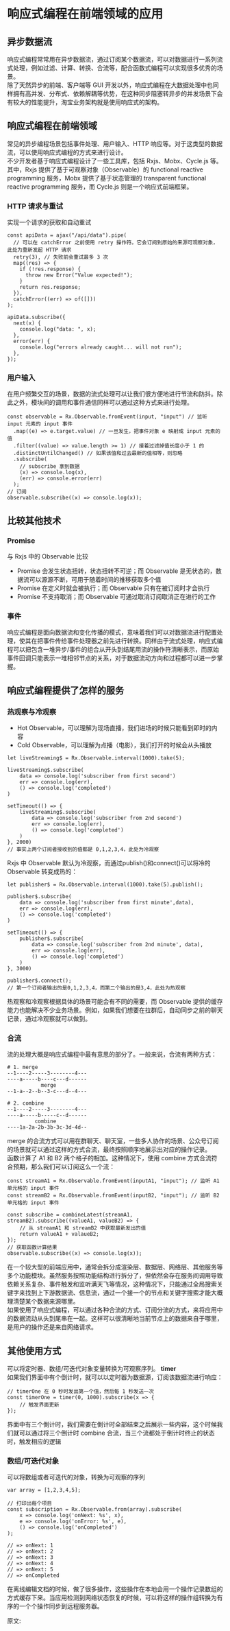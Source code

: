 # 响应式编程在前端领域的应用
## 异步数据流
响应式编程常常用在异步数据流，通过订阅某个数据流，可以对数据进行一系列流式处理，例如过滤、计算、转换、合流等，配合函数式编程可以实现很多优秀的场景。  
除了天然异步的前端、客户端等 GUI 开发以外，响应式编程在大数据处理中也同样拥有高并发、分布式、依赖解耦等优势，在这种同步阻塞转异步的并发场景下会有较大的性能提升，淘宝业务架构就是使用响应式的架构。
## 响应式编程在前端领域
常见的异步编程场景包括事件处理、用户输入、HTTP 响应等。对于这类型的数据流，可以使用响应式编程的方式来进行设计。  
不少开发者基于响应式编程设计了一些工具库，包括 Rxjs、Mobx、Cycle.js 等。其中，Rxjs 提供了基于可观察对象（Observable）的 functional reactive programming 服务，Mobx 提供了基于状态管理的 transparent functional reactive programming 服务，而 Cycle.js 则是一个响应式前端框架。
### HTTP 请求与重试
实现一个请求的获取和自动重试
``` 
const apiData = ajax("/api/data").pipe(
  // 可以在 catchError 之前使用 retry 操作符。它会订阅到原始的来源可观察对象，此处为重新发起 HTTP 请求
  retry(3), // 失败前会重试最多 3 次
  map((res) => {
    if (!res.response) {
      throw new Error("Value expected!");
    }
    return res.response;
  }),
  catchError((err) => of([]))
);

apiData.subscribe({
  next(x) {
    console.log("data: ", x);
  },
  error(err) {
    console.log("errors already caught... will not run");
  },
});
```
### 用户输入  
在用户频繁交互的场景，数据的流式处理可以让我们很方便地进行节流和防抖。除此之外，模块间的调用和事件通信同样可以通过这种方式来进行处理。
``` 
const observable = Rx.Observable.fromEvent(input, "input") // 监听 input 元素的 input 事件
  .map((e) => e.target.value) // 一旦发生，把事件对象 e 映射成 input 元素的值
  .filter((value) => value.length >= 1) // 接着过滤掉值长度小于 1 的
  .distinctUntilChanged() // 如果该值和过去最新的值相等，则忽略
  .subscribe(
    // subscribe 拿到数据
    (x) => console.log(x),
    (err) => console.error(err)
  );
// 订阅
observable.subscribe((x) => console.log(x));
```
## 比较其他技术
### Promise
与 Rxjs 中的 Observable 比较
- Promise 会发生状态扭转，状态扭转不可逆；而 Observable 是无状态的，数据流可以源源不断，可用于随着时间的推移获取多个值
- Promise 在定义时就会被执行；而 Observable 只有在被订阅时才会执行
- Promise 不支持取消；而 Observable 可通过取消订阅取消正在进行的工作

### 事件
响应式编程是面向数据流和变化传播的模式，意味着我们可以对数据流进行配置处理，使其在把事件传给事件处理器之前先进行转换。同样由于流式处理，响应式编程可以把包含一堆异步/事件的组合从开头到结尾用流的操作符清晰表示，而原始事件回调只能表示一堆相邻节点的关系，对于数据流动方向和过程都可以进一步掌握。
## 响应式编程提供了怎样的服务
### 热观察与冷观察
- Hot Observable，可以理解为现场直播，我们进场的时候只能看到即时的内容
- Cold Observable，可以理解为点播（电影），我们打开的时候会从头播放

```
let liveStreaming$ = Rx.Observable.interval(1000).take(5);

liveStreaming$.subscribe(
	data => console.log('subscriber from first second')
	err => console.log(err),
	() => console.log('completed')
)

setTimeout(() => {
	liveStreaming$.subscribe(
		data => console.log('subscriber from 2nd second')
		err => console.log(err),
		() => console.log('completed')
	)
}, 2000)
// 事实上两个订阅者接收到的值都是 0,1,2,3,4，此处为冷观察
```
Rxjs 中 Observable 默认为冷观察，而通过publish()和connect()可以将冷的 Observable 转变成热的：
``` 
let publisher$ = Rx.Observable.interval(1000).take(5).publish();

publisher$.subscribe(
	data => console.log('subscriber from first minute',data),
	err => console.log(err),
	() => console.log('completed')
)

setTimeout(() => {
    publisher$.subscribe(
        data => console.log('subscriber from 2nd minute', data),
        err => console.log(err),
        () => console.log('completed')
    )
}, 3000)

publisher$.connect();
// 第一个订阅者输出的是0,1,2,3,4，而第二个输出的是3,4，此处为热观察
```
热观察和冷观察根据具体的场景可能会有不同的需要，而 Observable 提供的缓存能力也能解决不少业务场景。例如，如果我们想要在拉群后，自动同步之前的聊天记录，通过冷观察就可以做到。  
### 合流
流的处理大概是响应式编程中最有意思的部分了。一般来说，合流有两种方式：
``` 
# 1. merge
--1----2-----3--------4---
----a-----b----c---d------
           merge
--1-a--2--b--3-c---d--4---

# 2. combine
--1----2-----3--------4---
----a-----b-----c--d------
         combine
----1a-2a-2b-3b-3c-3d-4d--
```
merge 的合流方式可以用在群聊天、聊天室，一些多人协作的场景、公众号订阅的场景就可以通过这样的方式合流，最终按照顺序地展示出对应的操作记录。  
函数计算了 A1 和 B2 两个格子的相加。这种情况下，使用 combine 方式合流符合预期，那么我们可以订阅这么一个流：
``` 
const streamA1 = Rx.Observable.fromEvent(inputA1, "input"); // 监听 A1 单元格的 input 事件
const streamB2 = Rx.Observable.fromEvent(inputB2, "input"); // 监听 B2 单元格的 input 事件

const subscribe = combineLatest(streamA1, streamB2).subscribe((valueA1, valueB2) => {
	// 从 streamA1 和 streamB2 中获取最新发出的值
    return valueA1 + valaueB2;
});
// 获取函数计算结果
observable.subscribe((x) => console.log(x));
```
在一个较大型的前端应用中，通常会拆分成渲染层、数据层、网络层、其他服务等多个功能模块。虽然服务按照功能结构进行拆分了，但依然会存在服务间调用导致依赖关系复杂、事件触发和监听满天飞等情况，这种情况下，只能通过全局搜索关键字来找到上下游数据流、信息流，通过一个接一个的节点和关键字搜索才能大概理清楚某个数据来源哪里。  
如果使用了响应式编程，可以通过各种合流的方式、订阅分流的方式，来将应用中的数据流动从头到尾串在一起。这样可以很清晰地当前节点上的数据来自于哪里，是用户的操作还是来自网络请求。
## 其他使用方式
可以将定时器、数组/可迭代对象变量转换为可观察序列。
**timer**  
如果我们界面中有个倒计时，就可以以定时器为数据源，订阅该数据流进行响应：  
``` 
// timerOne 在 0 秒时发出第一个值，然后每 1 秒发送一次
const timerOne = timer(0, 1000).subscribe(x => {
	// 触发界面更新
});
```
界面中有三个倒计时，我们需要在倒计时全部结束之后展示一些内容，这个时候我们就可以通过将三个倒计时 combine 合流，当三个流都处于倒计时终止的状态时，触发相应的逻辑
### 数组/可迭代对象
可以将数组或者可迭代的对象，转换为可观察的序列
``` 
var array = [1,2,3,4,5];

// 打印出每个项目
const subscription = Rx.Observable.from(array).subscribe(
	x => console.log('onNext: %s', x),
    e => console.log('onError: %s', e),
	() => console.log('onCompleted')
);

// => onNext: 1
// => onNext: 2
// => onNext: 3
// => onNext: 4
// => onNext: 5
// => onCompleted
```
在离线编辑文档的时候，做了很多操作，这些操作在本地会用一个操作记录数组的方式缓存下来。当应用检测到网络状态恢复的时候，可以将这样的操作组转换为有序的一个个操作同步到远程服务器。

原文: 
[](https://godbasin.github.io/front-end-playground/front-end-basic/deep-learning/reactive-programing.html)
